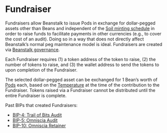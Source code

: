 # Fundraiser

Fundraisers allow Beanstalk to issue Pods in exchange for dollar-pegged assets other than Beans and independent of the [Soil minting schedule](../peg-maintenance/overview.md#soil-supply) in order to raise funds to facilitate payments in other currencies (e.g., to cover the cost of an audit). Doing so in a way that does not directly affect Beanstalk’s normal peg maintenance model is ideal. Fundraisers are created via [Beanstalk governance](../governance/beanstalk/).

Each Fundraiser requires (1) a token address of the token to raise, (2) the number of tokens to raise, and (3) the wallet address to send the tokens to upon completion of the Fundraiser.

The selected dollar-pegged asset can be exchanged for 1 Bean’s worth of [Pods](../farm/field.md#pods) each, based on the [Temperature](../farm/field.md#temperature) at the time of the contribution to the Fundraiser. Tokens raised via a Fundraiser cannot be distributed until the entire Fundraiser is complete.

Past BIPs that created Fundraisers:

* [BIP-4: Trail of Bits Audit](https://github.com/BeanstalkFarms/Beanstalk/blob/master/bips/bip-4.md)
* [BIP-5: Omniscia Audit](https://github.com/BeanstalkFarms/Beanstalk/blob/master/bips/bip-5.md)
* [BIP-10: Omniscia Retainer](https://github.com/BeanstalkFarms/Beanstalk/blob/master/bips/bip-10.md)
